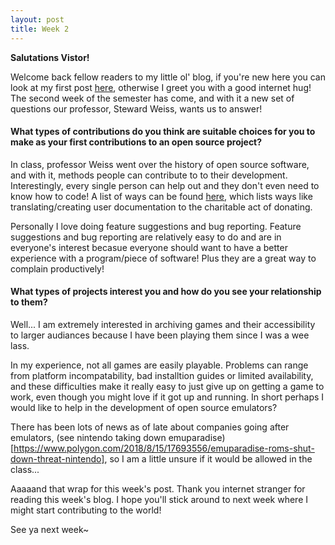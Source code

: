 ```yaml
---
layout: post
title: Week 2
---
```


**Salutations Vistor!**

Welcome back fellow readers to my little ol' blog, if you're new here you can look at my first post [here](https://hunter-college-ossd-fall-2019.github.io/waterpolymer-weekly/week01/), otherwise I greet you with a good internet hug! The second week of the semester has come, and with it a new set of questions our professor, Steward Weiss, wants us to answer!

#### What types of contributions do you think are suitable choices for you to make as your first contributions to an open source project? 

In class, professor Weiss went over the history of open source software, and with it, methods people can contribute to to their development. Interestingly, every single person can help out and they don't even need to know how to code! A list of ways can be found [here](https://icontribute.wordpress.com/how-to-contribute-to-open-source-without-coding/), which lists ways like translating/creating user documentation to the charitable act of donating.

Personally I love doing feature suggestions and bug reporting. Feature suggestions and bug reporting are relatively easy to do and are in everyone's interest becasue everyone should want to have a better experience with a program/piece of software! Plus they are a great way to complain productively! 

#### What types of projects interest you and how do you see your relationship to them?

Well... I am extremely interested in archiving games and their accessibility to larger audiances because I have been playing them since I was a wee lass. 

In my experience, not all games are easily playable. Problems can range from platform incompatability, bad installtion guides or limited availability, and these difficulties make it really easy to just give up on getting a game to work, even though you might love if it got up and running. In short perhaps I would like to help in the development of open source emulators?

There has been lots of news as of late about companies going after emulators, (see nintendo taking down emuparadise)[https://www.polygon.com/2018/8/15/17693556/emuparadise-roms-shut-down-threat-nintendo], so I am a little unsure if it would be allowed in the class...

Aaaaand that wrap for this week's post. Thank you internet stranger for reading this week's blog. I hope you'll stick around to next week where I might start contributing to the world!

See ya next week~
